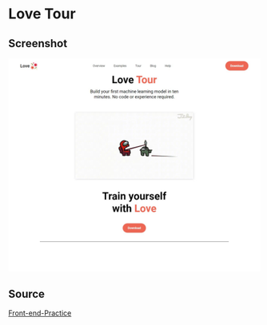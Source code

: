 # Love Tour
 
## Screenshot
![Screenshot](assets/love-screenshot.jpg)

## Source
[Front-end-Practice](https://www.frontendpractice.com/projects/lobe)
